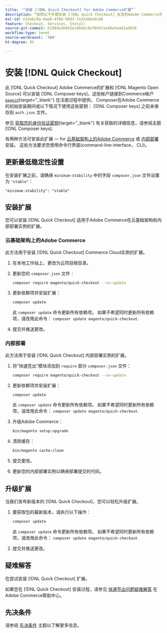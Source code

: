 ```yaml
---
title: '"安装 [!DNL Quick Checkout] for Adobe Commerce扩展”'
description: “按照以下步骤安装 [!DNL Quick Checkout] 在您的Adobe Commerce项目中。”
exl-id: e1dabc9a-0ab0-4f8d-98d3-7a32abbedcb8
feature: Checkout, Services, Install
source-git-commit: b1984a26463e14b8dc9a789421e49e5ea81ad039
workflow-type: tm+mt
source-wordcount: '384'
ht-degree: 0%

---
```


# 安装 [!DNL Quick Checkout]

此 [!DNL Quick Checkout] Adobe Commerce的扩展和 [!DNL Magento Open Source] 可以安装 [!DNL Composer keys]，这些帐户链接到Commerce帐户 [`mageid`](https://devdocs.magento.com/marketplace/sellers/profile-personal.html#field-descriptions){target="_blank"} 在注册过程中提供。 Composer在Adobe Commerce的初始安装期间或以下情况下使用这些密钥： [!DNL Composer keys] 之前未保存到 `auth.json` 文件。

参见 [获取您的身份验证密钥](https://devdocs.magento.com/guides/v2.4/install-gde/prereq/connect-auth.html){target="_blank"} 有关获取的详细信息，请参阅主题 [!DNL Composer keys].

有两种方法可安装此扩展 — for [云基础架构上的Adobe Commerce](#magento-commerce-cloud) 或 [内部部署](#on-premises) 安装。 这些方法要求您使用命令行界面(command-line interface， CLI)。

## 更新最低稳定性设置

在安装扩展之前，请确保 `minimum-stability` 中的字段 `composer.json` 文件设置为 `"stable"`：

`"minimum-stability": "stable"`

## 安装扩展

您可以安装 [!DNL Quick Checkout] 适用于Adobe Commerce在云基础架构和内部部署实例的扩展。

### 云基础架构上的Adobe Commerce

此方法用于安装 [!DNL Quick Checkout] Commerce Cloud实例的扩展。

1. 在本地工作站上，更改为云项目根目录。

1. 更新您的 `composer.json` 文件：

   ```bash
   composer require magento/quick-checkout --no-update
   ```

1. 更新依赖项并安装扩展：

   ```bash
   composer update
   ```

   此 `composer update` 命令更新所有依赖项。 如果不希望同时更新所有依赖项，请改用此命令： `composer update magento/quick-checkout`.

1. 提交并推送更改。

### 内部部署

此方法用于安装 [!DNL Quick Checkout] 内部部署实例的扩展。

1. 将“快速签出”模块添加到 `require` 部分 `composer.json` 文件：

   ```bash
   composer require magento/quick-checkout --no-update
   ```

1. 更新依赖项并安装扩展：

   ```bash
   composer update
   ```

   此 `composer update` 命令更新所有依赖项。 如果不希望同时更新所有依赖项，请改用此命令： `composer update magento/quick-checkout`.

1. 升级Adobe Commerce：

   ```bash
   bin/magento setup:upgrade
   ```

1. 清除缓存：

   ```bash
   bin/magento cache:clean
   ```

1. 提交更改。
1. 更新您的内部部署实例以确保部署提交的代码。

## 升级扩展

当我们发布新版本的 [!DNL Quick Checkout]，您可以轻松升级扩展。

1. 要获取包的最新版本，请执行以下操作：

   ```bash
   composer update
   ```

   此 `composer update` 命令更新所有依赖项。 如果不希望同时更新所有依赖项，请改用此命令： `composer update magento/quick-checkout`.

1. 提交并推送更改。

## 疑难解答

在尝试安装 [!DNL Quick Checkout] 扩展。

如果您在 [!DNL Quick Checkout] 安装过程，请参见 [快速签出问题疑难解答](https://experienceleague.adobe.com/docs/commerce-knowledge-base/kb/troubleshooting/miscellaneous/quick-checkout-issues.html) 在Adobe Commerce帮助中心。

## 先决条件

请参阅 [先决条件](../quick-checkout/prerequisites.md) 主题以了解更多信息。

